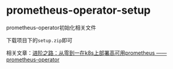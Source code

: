 # prometheus-operator-setup
prometheus-operator初始化相关文件

下载项目下的`setup.zip`即可

相关文章：[进阶之路：从零到一在k8s上部署高可用prometheus —— prometheus-operator](https://blog.csdn.net/qq_37843943/article/details/119216479)
